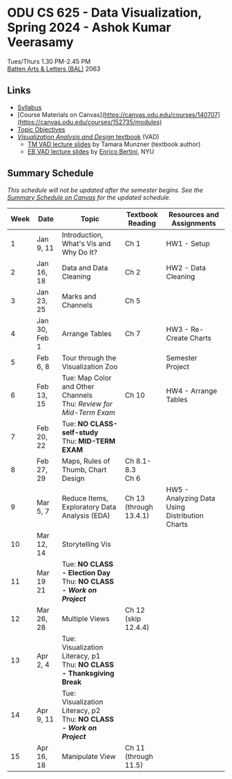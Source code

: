 # ODU CS 625 - Data Visualization, Spring 2024 - Ashok Kumar Veerasamy

Tues/Thurs 1.30 PM-2.45 PM  
[Batten Arts & Letters (BAL)](https://odu.edu/ts/labs-classrooms/technology-classrooms/bal) 2063

## Links

* [Syllabus](https://github.com/odu-cs625-datavis/public-Spring24-aveerasa/blob/master/syllabus-Spring%202024.md)
* [Course Materials on Canvas](https://canvas.odu.edu/courses/140707](https://canvas.odu.edu/courses/152735/modules)
* [Topic Objectives](objectives.md)
* [*Visualization Analysis and Design* textbook](https://www.cs.ubc.ca/~tmm/vadbook/) (VAD)
  * [TM VAD lecture slides](https://www.cs.ubc.ca/~tmm/talks.html#vadallslides) by Tamara Munzner (textbook author)
  * [EB VAD lecture slides](http://bit.ly/lecture-slides-iv16) by [Enrico Bertini](http://enrico.bertini.io/), NYU

## Summary Schedule

*This schedule will not be updated after the semester begins.  See the [Summary Schedule on Canvas](https://canvas.odu.edu/courses/140707) for the updated schedule.*

|Week |Date|Topic| Textbook Reading|Resources and Assignments|
|---|---|---|---|---|
|1| Jan 9, 11| Introduction, What's Vis and Why Do It? | Ch 1| HW1 - Setup|
|2| Jan 16, 18| Data and Data Cleaning | Ch 2| HW2 - Data Cleaning|
|3| Jan 23, 25| Marks and Channels |Ch 5| |
|4| Jan 30, Feb 1|Arrange Tables | Ch 7 | HW3 - Re-Create Charts|
|5| Feb 6, 8| Tour through the Visualization Zoo | | Semester Project|
|6| Feb 13, 15| Tue: Map Color and Other Channels<br/>Thu: *Review for Mid-Term Exam* | Ch 10 | HW4 - Arrange Tables|
|7| Feb 20, 22| Tue: **NO CLASS-self-study**<br/>Thu: **MID-TERM EXAM**| |
|8| Feb 27, 29| Maps, Rules of Thumb, Chart Design| Ch 8.1-8.3<br/>Ch 6 | |
|9| Mar 5, 7| Reduce Items, Exploratory Data Analysis (EDA) | Ch 13<br/>(through 13.4.1) | HW5 - Analyzing Data Using Distribution Charts|
|10| Mar 12, 14| Storytelling Vis| | |
|11| Mar 19 21|Tue: **NO CLASS - Election Day**<br/>Thu: **NO CLASS - *Work on Project***| |
|12| Mar 26, 28| Multiple Views|Ch 12<br/>(skip 12.4.4)||
|13 |Apr 2, 4|Tue: Visualization Literacy, p1<br/>Thu: **NO CLASS - Thanksgiving Break** | |
|14| Apr 9, 11|Tue: Visualization Literacy, p2<br/>Thu: **NO CLASS - *Work on Project***|  | |
|15| Apr 16, 18| Manipulate View | Ch 11<br/>(through 11.5) | |
